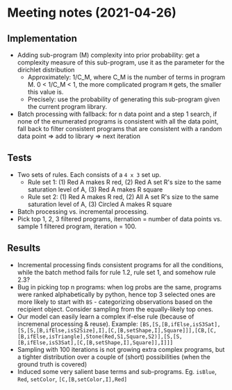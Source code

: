# Meeting notes (2021-04-26)

## Implementation

- Adding sub-program (M) complexity into prior probability: get a complexity measure of this sub-program, use it as the parameter for the dirichlet distribution
  - Approximately: 1/C_M, where C_M is the number of terms in program M. 0 < 1/C_M < 1, the more complicated program `M` gets, the smaller this value is.
  - Precisely: use the probability of generating this sub-program given the current program library.
- Batch processing with fallback: for n data point and a step 1 search, if none of the enumerated programs is consistent with all the data point, fall back to filter consistent programs that are consistent with a random data point => add to library => next iteration

## Tests

- Two sets of rules. Each consists of a `4 x 3` set up.
  - Rule set 1: (1) Red A makes R red, (2) Red A set R's size to the same saturation level of A, (3) Red A makes R square
  - Rule set 2: (1) Red A makes R red, (2) All A set R's size to the same saturation level of A, (3) Circled A makes R square
- Batch processing vs. incremental processing.
- Pick top 1, 2, 3 filtered programs, iternation = number of data points vs. sample 1 filtered program, iteration = 100.

## Results

- Incremental processing finds consistent programs for all the conditions, while the batch method fails for rule 1.2, rule set 1, and somehow rule 2.3?
- Bug in picking top n programs: when log probs are the same, programs were ranked alphabetically by python, hence top 3 selected ones are more likely to start with `BS` - categorizing observations based on the recipient object. Consider sampling from the equally-likely top ones.
- Our model can easily learn a complex if-else rule (because of incremenal processing & reuse). Example: `[BS,[S,[B,ifElse,isS3Sat],[S,[S,[B,ifElse,isS2Size],I],[C,[B,setShape,I],Square]]],[CB,[C,[B,ifElse,isTriangle],Stone(Red,S1,Square,S2)],[S,[S,[B,ifElse,isS3Sat],[C,[B,setShape,I],Square]],I]]]`
- Sampling with 100 iterations is not growing extra complex programs, but a tighter distribution over a couple of (short) possibilities (when the ground truth is covered)
- Induced some very salient base terms and sub-programs. Eg. `isBlue`, `Red`, `setColor`, `[C,[B,setColor,I],Red]`
